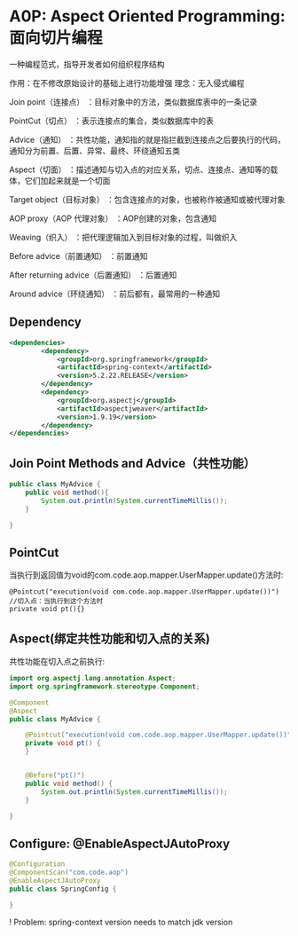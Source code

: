 # A0P: Aspect Oriented Programming: 面向切片编程
一种编程范式，指导开发者如何组织程序结构

作用：在不修改原始设计的基础上进行功能增强
理念：无入侵式编程

Join point（连接点） ：目标对象中的方法，类似数据库表中的一条记录

PointCut（切点） ：表示连接点的集合，类似数据库中的表

Advice（通知） ：共性功能，通知指的就是指拦截到连接点之后要执行的代码，通知分为前置、后置、异常、最终、环绕通知五类

Aspect（切面） ：描述通知与切入点的对应关系，切点、连接点、通知等的载体，它们加起来就是一个切面

Target object（目标对象） ：包含连接点的对象，也被称作被通知或被代理对象

AOP proxy（AOP 代理对象） ：AOP创建的对象，包含通知

Weaving（织入） ：把代理逻辑加入到目标对象的过程，叫做织入

Before advice（前置通知） ：前置通知

After returning advice（后置通知） ：后置通知

Around advice（环绕通知） ：前后都有，最常用的一种通知

## Dependency
```xml
<dependencies>
        <dependency>
			<groupId>org.springframework</groupId>
			<artifactId>spring-context</artifactId>
			<version>5.2.22.RELEASE</version>
		</dependency>
		<dependency>
			<groupId>org.aspectj</groupId>
			<artifactId>aspectjweaver</artifactId>
			<version>1.9.19</version>
		</dependency>
</dependencies>
```
## Join Point Methods and Advice（共性功能）
```java
public class MyAdvice {
    public void method(){
        System.out.println(System.currentTimeMillis());
    }

}
```

## PointCut
当执行到返回值为void的com.code.aop.mapper.UserMapper.update()方法时:
```
@Pointcut("execution(void com.code.aop.mapper.UserMapper.update())") //切入点：当执行到这个方法时
private void pt(){}
```
## Aspect(绑定共性功能和切入点的关系)
共性功能在切入点之前执行:

```java
import org.aspectj.lang.annotation.Aspect;
import org.springframework.stereotype.Component;

@Component
@Aspect
public class MyAdvice {

    @Pointcut("execution(void com.code.aop.mapper.UserMapper.update())") //切入点：当执行到这个方法时
    private void pt() {
    }


    @Before("pt()")
    public void method() {
        System.out.println(System.currentTimeMillis());
    }

}

```

## Configure: @EnableAspectJAutoProxy
```java
@Configuration
@ComponentScan("com.code.aop")
@EnableAspectJAutoProxy
public class SpringConfig {

}
```

! Problem: spring-context version needs to match jdk version




